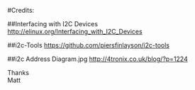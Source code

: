#Credits:

##Interfacing with I2C Devices
http://elinux.org/Interfacing_with_I2C_Devices

##i2c-Tools
https://github.com/piersfinlayson/i2c-tools

##i2c Address Diagram.jpg
http://4tronix.co.uk/blog/?p=1224

Thanks  
Matt
